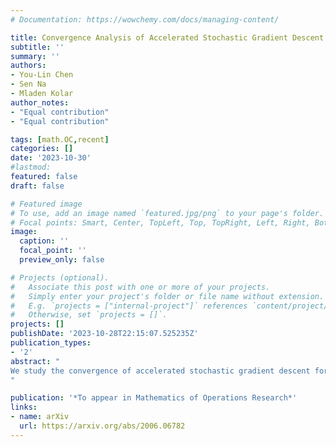 ```yaml
---
# Documentation: https://wowchemy.com/docs/managing-content/

title: Convergence Analysis of Accelerated Stochastic Gradient Descent under the Growth Condition
subtitle: ''
summary: ''
authors:
- You-Lin Chen
- Sen Na
- Mladen Kolar
author_notes:
- "Equal contribution"
- "Equal contribution"

tags: [math.OC,recent]
categories: []
date: '2023-10-30'
#lastmod:
featured: false
draft: false

# Featured image
# To use, add an image named `featured.jpg/png` to your page's folder.
# Focal points: Smart, Center, TopLeft, Top, TopRight, Left, Right, BottomLeft, Bottom, BottomRight.
image:
  caption: ''
  focal_point: ''
  preview_only: false

# Projects (optional).
#   Associate this post with one or more of your projects.
#   Simply enter your project's folder or file name without extension.
#   E.g. `projects = ["internal-project"]` references `content/project/deep-learning/index.md`.
#   Otherwise, set `projects = []`.
projects: []
publishDate: '2023-10-28T22:15:07.525235Z'
publication_types:
- '2'
abstract: "
We study the convergence of accelerated stochastic gradient descent for strongly convex objectives under the **growth condition**, which states that the variance of stochastic gradient is bounded by a multiplicative part that grows with the full gradient, and a constant additive part. Through the lens of the growth condition, we investigate four widely used accelerated methods: **Nesterov's accelerated method** (NAM), **robust momentum method** (RMM), **accelerated dual averaging method** (DAM+), and **implicit DAM+** (iDAM+). While these methods are known to improve the convergence rate of SGD under the condition that the stochastic gradient has bounded variance, it is not well understood how their convergence rates are affected by the multiplicative noise. In this paper, we show that these methods all converge to a neighborhood of the optimum with accelerated convergence rates (compared to SGD) even under the growth condition. In particular, NAM, RMM, iDAM+ enjoy acceleration only with a mild multiplicative noise, while DAM+ enjoys acceleration even with a large multiplicative noise. Furthermore, we propose a generic tail-averaged scheme that allows the accelerated rates of DAM+ and iDAM+ to nearly attain the theoretical lower bound (up to a logarithmic factor in the variance term). We conduct numerical experiments to support our theoretical conclusions.
"

publication: '*To appear in Mathematics of Operations Research*'
links:
- name: arXiv
  url: https://arxiv.org/abs/2006.06782
---
```

